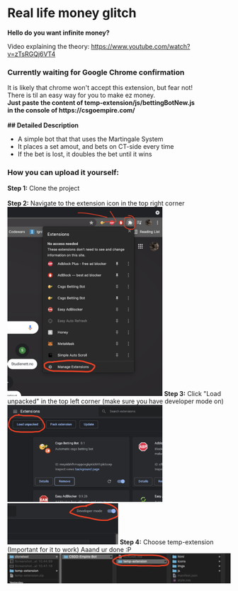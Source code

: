 <h1>Real life money glitch</h1>

<b>Hello do you want infinite money?</b><br>

Video explaining the theory: https://www.youtube.com/watch?v=zTsRGQj6VT4<br>

<h3>Currently waiting for Google Chrome confirmation</h3>
<b></b>It is likely that chrome won't accept this extension, but fear not!<br>
There is til an easy way for you to make ez money.<br>
<b>Just paste the content of temp-extension/js/bettingBotNew.js<br> 
in the console of https://csgoempire.com/</b><br><br>
<b>## Detailed Description</b><br>

- A simple bot that that uses the Martingale System
- It places a set amout, and bets on CT-side every time
- If the bet is lost, it doubles the bet until it wins

<h3>How you can upload it yourself:</h3>
<b>Step 1:</b> Clone the project<br><br>
<b>Step 2:</b> Navigate to the extension icon in the top right corner<img src = "temp-extension/imgs/step1.png" width="350px">
<b>Step 3:</b> Click "Load unpacked" in the top left corner (make sure you have developer mode on)<img src = "temp-extension/imgs/step2.png" width="350px"><img src = "temp-extension/imgs/step4.png" width="250px">
<b>Step 4:</b> Choose temp-extension (Important for it to work) Aaand ur done :P<img src = "temp-extension/imgs/step3.png" width="700px">
